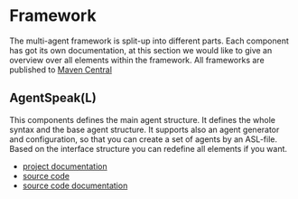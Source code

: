 # Framework

The multi-agent framework is split-up into different parts. Each component has got its own documentation, at this section we would like to give an overview over all elements within the framework. All frameworks are published to [Maven Central](htt://mvnrepository.com)

## AgentSpeak(L)

This components defines the main agent structure. It defines the whole syntax and the base agent structure. It supports also an agent generator and configuration, so that you can create a set of agents by an ASL-file. Based on the interface structure you can redefine all elements if you want.

* [project documentation](http://lightjason.github.io/AgentSpeak/)
* [source code](https://github.com/LightJason/AgentSpeak)
* [source code documentation](http://lightjason.github.io/AgentSpeak/sources/)
